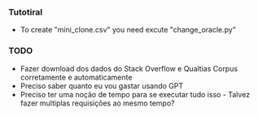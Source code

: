 ### Tutotiral
- To create "mini_clone.csv" you need excute "change_oracle.py" 

### TODO
- Fazer download dos dados do Stack Overflow e Qualtias Corpus corretamente e automaticamente
- Preciso saber quanto eu vou gastar usando GPT
- Preciso ter uma noção de tempo para se executar tudo isso - Talvez fazer multiplas requisições ao mesmo tempo?